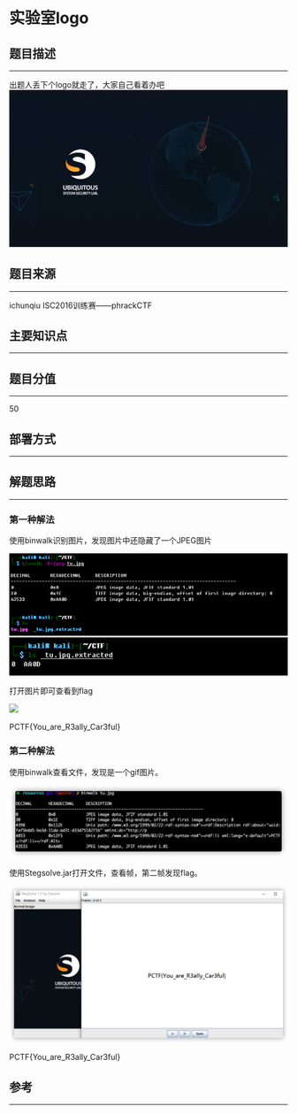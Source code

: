 # 实验室logo

## 题目描述
---
出题人丢下个logo就走了，大家自己看着办吧
![tu.jpg](resources/tu.jpg)

## 题目来源
---
ichunqiu ISC2016训练赛——phrackCTF

## 主要知识点
---


## 题目分值
---
50

## 部署方式
---


## 解题思路
---

### 第一种解法

使用binwalk识别图片，发现图片中还隐藏了一个JPEG图片

![](images/ctf-2021-05-31-13-21-02.png)
![](images/ctf-2021-05-31-13-23-04.png)

打开图片即可查看到flag

![](result/AA0D)

PCTF{You_are_R3ally_Car3ful}

### 第二种解法

使用binwalk查看文件，发现是一个gif图片。

![](images/2020-05-09-11-19-42.png)

使用Stegsolve.jar打开文件，查看帧，第二帧发现flag。

![](images/2020-05-09-11-30-40.png)

PCTF{You_are_R3ally_Car3ful}

## 参考
---
